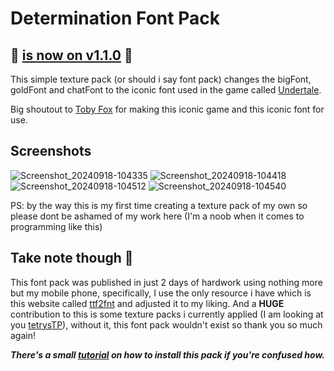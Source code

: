 # Determination Font Pack

## 🎉 [is now on v1.1.0](https://github.com/freakingdan/Determination-Font-Pack/releases/download/v1.1.0/DFP2.207.zip) 🎉

This simple texture pack (or should i say font pack) changes the bigFont, goldFont and chatFont to the iconic font used in the game called [Undertale](https://store.steampowered.com/app/391540/Undertale/).

Big shoutout to [Toby Fox](https://x.com/tobyfox) for making this iconic game and this iconic font for use.

## Screenshots

![Screenshot_20240918-104335](https://github.com/user-attachments/assets/c90b2c29-190a-483b-8fbc-1bdff2a77c5e)
![Screenshot_20240918-104418](https://github.com/user-attachments/assets/d5ec2fa3-8ddd-41b5-8842-c39da4634a5b)
![Screenshot_20240918-104512](https://github.com/user-attachments/assets/514e7107-0da1-4c20-ace2-b5679ce5545a)
![Screenshot_20240918-104540](https://github.com/user-attachments/assets/b0d88f8d-892a-4277-ac45-5f3246c775da)


PS: by the way this is my first time creating a texture pack of my own so please dont be ashamed of my work here (I'm a noob when it comes to programming like this)

## Take note though 🤔

This font pack was published in just 2 days of hardwork using nothing more but my mobile phone, specifically, I use the only resource i have which is this website called [ttf2fnt](https://ttf2fnt.com) and adjusted it to my liking. And a **HUGE** contribution to this is some texture packs i currently applied (I am looking at you [tetrysTP](https://github.com/ItsJaid/tetrysTP-2.2)), without it, this font pack wouldn't exist so thank you so much again!

***There's a small [tutorial](https://github.com/freakingdan/Determination-Font-Pack/wiki/Welcome-to-this-wiki-(or-should-i-say-"How-To's)) on how to install this pack if you're confused how.***
